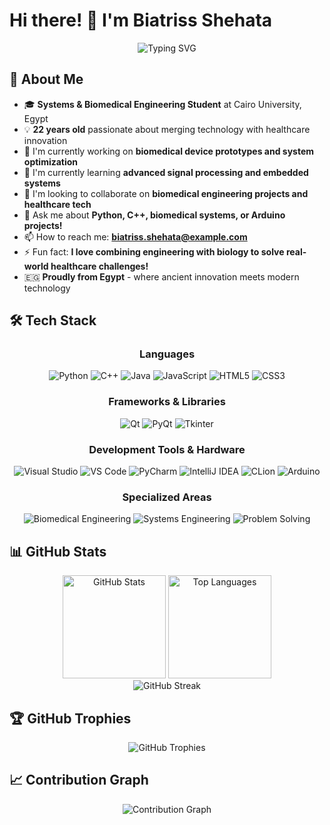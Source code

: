 # Hi there! 👋 I'm Biatriss Shehata

<div align="center">
  <img src="https://readme-typing-svg.herokuapp.com?font=Fira+Code&size=30&duration=3000&pause=1000&color=00D9FF&center=true&vCenter=true&width=700&height=100&lines=Welcome+to+my+GitHub!;Systems+%26+Biomedical+Engineer;Cairo+University+Student;Bridging+Tech+%26+Healthcare;Always+innovating!" alt="Typing SVG" />
</div>

## 🚀 About Me

- 🎓 **Systems & Biomedical Engineering Student** at Cairo University, Egypt
- 💡 **22 years old** passionate about merging technology with healthcare innovation
- 🔭 I'm currently working on **biomedical device prototypes and system optimization**
- 🌱 I'm currently learning **advanced signal processing and embedded systems**
- 👯 I'm looking to collaborate on **biomedical engineering projects and healthcare tech**
- 💬 Ask me about **Python, C++, biomedical systems, or Arduino projects!**
- 📫 How to reach me: **biatriss.shehata@example.com**
- ⚡ Fun fact: **I love combining engineering with biology to solve real-world healthcare challenges!**
- 🇪🇬 **Proudly from Egypt** - where ancient innovation meets modern technology

## 🛠️ Tech Stack

<div align="center">

### Languages
![Python](https://img.shields.io/badge/-Python-3776AB?style=for-the-badge&logo=python&logoColor=white)
![C++](https://img.shields.io/badge/-C++-00599C?style=for-the-badge&logo=c%2B%2B&logoColor=white)
![Java](https://img.shields.io/badge/-Java-ED8B00?style=for-the-badge&logo=openjdk&logoColor=white)
![JavaScript](https://img.shields.io/badge/-JavaScript-F7DF1E?style=for-the-badge&logo=javascript&logoColor=black)
![HTML5](https://img.shields.io/badge/-HTML5-E34F26?style=for-the-badge&logo=html5&logoColor=white)
![CSS3](https://img.shields.io/badge/-CSS3-1572B6?style=for-the-badge&logo=css3&logoColor=white)

### Frameworks & Libraries
![Qt](https://img.shields.io/badge/-Qt-41CD52?style=for-the-badge&logo=qt&logoColor=white)
![PyQt](https://img.shields.io/badge/-PyQt-41CD52?style=for-the-badge&logo=qt&logoColor=white)
![Tkinter](https://img.shields.io/badge/-Tkinter-306998?style=for-the-badge&logo=python&logoColor=white)

### Development Tools & Hardware
![Visual Studio](https://img.shields.io/badge/-Visual_Studio-5C2D91?style=for-the-badge&logo=visual-studio&logoColor=white)
![VS Code](https://img.shields.io/badge/-VS_Code-007ACC?style=for-the-badge&logo=visual-studio-code&logoColor=white)
![PyCharm](https://img.shields.io/badge/-PyCharm-000000?style=for-the-badge&logo=pycharm&logoColor=white)
![IntelliJ IDEA](https://img.shields.io/badge/-IntelliJ_IDEA-000000?style=for-the-badge&logo=intellij-idea&logoColor=white)
![CLion](https://img.shields.io/badge/-CLion-000000?style=for-the-badge&logo=clion&logoColor=white)
![Arduino](https://img.shields.io/badge/-Arduino-00979D?style=for-the-badge&logo=arduino&logoColor=white)

### Specialized Areas
![Biomedical Engineering](https://img.shields.io/badge/-Biomedical_Engineering-FF6B6B?style=for-the-badge&logo=dna&logoColor=white)
![Systems Engineering](https://img.shields.io/badge/-Systems_Engineering-4ECDC4?style=for-the-badge&logo=settings&logoColor=white)
![Problem Solving](https://img.shields.io/badge/-Problem_Solving-45B7D1?style=for-the-badge&logo=microchip&logoColor=white)

</div>

## 📊 GitHub Stats

<div align="center">
  <img src="https://github-readme-stats.vercel.app/api?username=Biatriss-003&show_icons=true&theme=tokyonight&hide_border=true&count_private=true" alt="GitHub Stats" height="165"/>
  <img src="https://github-readme-stats.vercel.app/api/top-langs/?username=Biatriss-003&layout=compact&theme=tokyonight&hide_border=true" alt="Top Languages" height="165"/>
</div>

<div align="center">
  <img src="https://github-readme-streak-stats.herokuapp.com/?user=Biatriss-003&theme=tokyonight&hide_border=true" alt="GitHub Streak" />
</div>

## 🏆 GitHub Trophies
<div align="center">
  <img src="https://github-profile-trophy.vercel.app/?username=Biatriss-003&theme=tokyonight&no-frame=true&no-bg=true&row=1&column=7" alt="GitHub Trophies"/>
</div>

## 📈 Contribution Graph
<div align="center">
  <img src="https://github-readme-activity-graph.vercel.app/graph?username=Biatriss-003&theme=tokyo-night&hide_border=true&area=true" alt="Contribution Graph"/>
</div>

